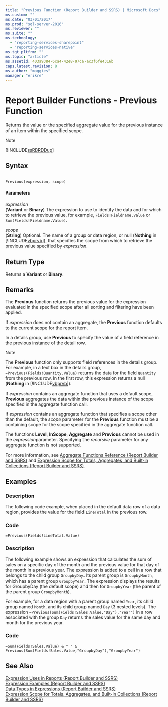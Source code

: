 ```yaml
---
title: "Previous Function (Report Builder and SSRS) | Microsoft Docs"
ms.custom: ""
ms.date: "03/01/2017"
ms.prod: "sql-server-2016"
ms.reviewer: ""
ms.suite: ""
ms.technology: 
  - "reporting-services-sharepoint"
  - "reporting-services-native"
ms.tgt_pltfrm: ""
ms.topic: "article"
ms.assetid: 403a9384-6ca4-42e8-97ca-ac3f6fe4316b
caps.latest.revision: 8
ms.author: "maggies"
manager: "erikre"
---
```

# Report Builder Functions - Previous Function
  Returns the value or the specified aggregate value for the previous instance of an item within the specified scope.  
  
> [!NOTE]  
>  [!INCLUDE[ssRBRDDup](../../a9retired/includes/ssrbrddup-md.md)]  
  
## Syntax  
  
```  
  
Previous(expression, scope)  
```  
  
#### Parameters  
 *expression*  
 (**Variant** or **Binary**) The expression to use to identify the data and for which to retrieve the previous value, for example, `Fields!Fieldname.Value` or `Sum(Fields!Fieldname.Value)`.  
  
 *scope*  
 (**String**) Optional. The name of a group or data region, or null (**Nothing** in [!INCLUDE[vbprvb](../../a9retired/includes/vbprvb-md.md)]), that specifies the scope from which to retrieve the previous value specified by *expression*.  
  
## Return Type  
 Returns a **Variant** or **Binary**.  
  
## Remarks  
 The **Previous** function returns the previous value for the expression evaluated in the specified scope after all sorting and filtering have been applied.  
  
 If *expression* does not contain an aggregate, the **Previous** function defaults to the current scope for the report item.  
  
 In a details group, use **Previous** to specify the value of a field reference in the previous instance of the detail row.  
  
> [!NOTE]  
>  The **Previous** function only supports field references in the details group. For example, in a text box in the details group, `=Previous(Fields!Quantity.Value)` returns the data for the field `Quantity` from the previous row. In the first row, this expression returns a null (**Nothing** in [!INCLUDE[vbprvb](../../a9retired/includes/vbprvb-md.md)]).  
  
 If *expression* contains an aggregate function that uses a default scope, **Previous** aggregates the data within the previous instance of the scope specified in the aggregate function call.  
  
 If *expression* contains an aggregate function that specifies a scope other than the default, the *scope* parameter for the **Previous** function must be a containing scope for the scope specified in the aggregate function call.  
  
 The functions **Level**, **InScope**, **Aggregate** and **Previous** cannot be used in the *expression*parameter. Specifying the *recursive* parameter for any aggregate function is not supported.  
  
 For more information, see [Aggregate Functions Reference &#40;Report Builder and SSRS&#41;](../../reporting-services/report-design/report-builder-functions-aggregate-functions-reference.md) and [Expression Scope for Totals, Aggregates, and Built-in Collections &#40;Report Builder and SSRS&#41;](../../reporting-services/report-design/a8d24287-8557-4b03-bea7-ca087f449b62.md).  
  
## Examples  
  
### Description  
 The following code example, when placed in the default data row of a data region, provides the value for the field `LineTotal` in the previous row.  
  
### Code  
  
```  
=Previous(Fields!LineTotal.Value)  
```  
  
### Description  
 The following example shows an expression that calculates the sum of sales on a specific day of the month and the previous value for that day of the month in a previous year. The expression is added to a cell in a row that belongs to the child group `GroupbyDay`. Its parent group is `GroupbyMonth`, which has a parent group `GroupbyYear`. The expression displays the results for GroupbyDay (the default scope) and then for `GroupbyYear` (the parent of the parent group `GroupbyMonth`).  
  
 For example, for a data region with a parent group named `Year`, its child group named `Month`, and its child group named `Day` (3 nested levels). The expression `=Previous(Sum(Fields!Sales.Value,"Day"),"Year")` in a row associated with the group `Day` returns the sales value for the same day and month for the previous year.  
  
### Code  
  
```  
=Sum(Fields!Sales.Value) & " " & Previous(Sum(Fields!Sales.Value,"GroupbyDay"),"GroupbyYear")  
```  
  
## See Also  
 [Expression Uses in Reports &#40;Report Builder and SSRS&#41;](../../reporting-services/report-design/expression-uses-in-reports-report-builder-and-ssrs.md)   
 [Expression Examples &#40;Report Builder and SSRS&#41;](../../reporting-services/report-design/expression-examples-report-builder-and-ssrs.md)   
 [Data Types in Expressions &#40;Report Builder and SSRS&#41;](../../reporting-services/report-design/data-types-in-expressions-report-builder-and-ssrs.md)   
 [Expression Scope for Totals, Aggregates, and Built-in Collections &#40;Report Builder and SSRS&#41;](../../reporting-services/report-design/a8d24287-8557-4b03-bea7-ca087f449b62.md)  
  
  